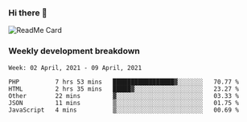 ### Hi there 👋

<!--
**itzcy/itzcy** is a ✨ _special_ ✨ repository because its `README.md` (this file) appears on your GitHub profile.

Here are some ideas to get you started:

- 🔭 I’m currently working on ...
- 🌱 I’m currently learning ...
- 👯 I’m looking to collaborate on ...
- 🤔 I’m looking for help with ...
- 💬 Ask me about ...
- 📫 How to reach me: ...
- 😄 Pronouns: ...
- ⚡ Fun fact: ...
-->
![ReadMe Card](https://github-readme-stats.vercel.app/api?username=itzcy&show_icons=true&title_color=2d3198&icon_color=797cb8&text_color=24292e&bg_color=f6f8fa)

### Weekly development breakdown
<!--START_SECTION:waka-->
```text
Week: 02 April, 2021 - 09 April, 2021

PHP          7 hrs 53 mins   █████████████████▓░░░░░░░   70.77 % 
HTML         2 hrs 35 mins   █████▓░░░░░░░░░░░░░░░░░░░   23.27 % 
Other        22 mins         ▓░░░░░░░░░░░░░░░░░░░░░░░░   03.33 % 
JSON         11 mins         ▒░░░░░░░░░░░░░░░░░░░░░░░░   01.75 % 
JavaScript   4 mins          ▒░░░░░░░░░░░░░░░░░░░░░░░░   00.69 % 
```
<!--END_SECTION:waka-->
